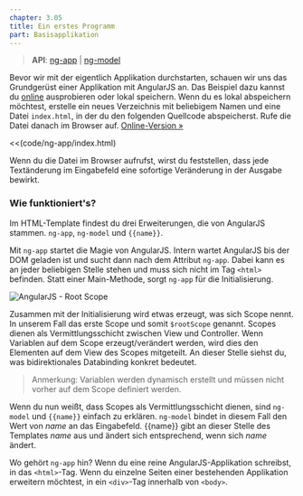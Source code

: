 ```yaml
---
chapter: 3.05
title: Ein erstes Programm
part: Basisapplikation
---
```


> **API**:
  [ng-app](http://docs.angularjs.org/api/ng.directive:ngApp) |
  [ng-model](http://docs.angularjs.org/api/ng.directive:ngModel)

Bevor wir mit der eigentlich Applikation durchstarten, schauen wir uns das Grundgerüst einer Applikation mit AngularJS an. Das Beispiel dazu kannst du [online](http://jsfiddle.net/angularjs_de/TeAGF/) ausprobieren oder lokal speichern. Wenn du es lokal abspeichern möchtest, erstelle ein neues Verzeichnis mit beliebigem Namen und eine Datei `index.html`, in der du den folgenden Quellcode abspeicherst. Rufe die Datei danach im Browser auf. [Online-Version »](http://jsfiddle.net/angularjs_de/TeAGF/)

<<(code/ng-app/index.html)

Wenn du die Datei im Browser aufrufst, wirst du feststellen, dass jede Textänderung im Eingabefeld eine sofortige Veränderung in der Ausgabe bewirkt.

### Wie funktioniert's?

Im HTML-Template findest du drei Erweiterungen, die von AngularJS stammen. `ng-app`, `ng-model` und `{{name}}`.

Mit `ng-app` startet die Magie von AngularJS. Intern wartet AngularJS bis der DOM geladen ist und sucht dann nach dem Attribut `ng-app`. Dabei kann es an jeder beliebigen Stelle stehen und muss sich nicht im Tag `<html>` befinden. Statt einer Main-Methode, sorgt `ng-app` für die Initialisierung.

![AngularJS - Root Scope](/images/figures/scope-root.png)

Zusammen mit der Initialisierung wird etwas erzeugt, was sich Scope nennt. In unserem Fall das erste Scope und somit `$rootScope` genannt. Scopes dienen als Vermittlungsschicht zwischen View und Controller. Wenn Variablen auf dem Scope erzeugt/verändert werden, wird dies den Elementen auf dem View des Scopes mitgeteilt. An dieser Stelle siehst du, was bidirektionales Databinding konkret bedeutet.

> Anmerkung: Variablen werden dynamisch erstellt und müssen nicht vorher auf dem Scope definiert werden.

Wenn du nun weißt, dass Scopes als Vermittlungsschicht dienen, sind `ng-model` und `{{name}}` einfach zu erklären. `ng-model` bindet in diesem Fall den Wert von *name* an das Eingabefeld. {{name}} gibt an dieser Stelle des Templates *name* aus und ändert sich entsprechend, wenn sich *name* ändert.

Wo gehört `ng-app` hin? Wenn du eine reine AngularJS-Applikation schreibst, in das `<html>`-Tag. Wenn du einzelne Seiten einer bestehenden Applikation erweitern möchtest, in ein `<div>`-Tag innerhalb von `<body>`.